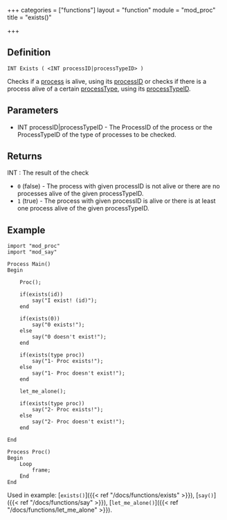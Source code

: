 +++
categories = ["functions"]
layout = "function"
module = "mod_proc"
title = "exists()"

+++

## Definition

    INT Exists ( <INT processID|processTypeID> )

Checks if a [process](#) is alive, using its [processID](#) or checks if there is a process alive of a certain [processType](#), using its [processTypeID](#).

## Parameters

- INT processID|processTypeID - The ProcessID of the process or the ProcessTypeID of the type of processes to be checked.

## Returns

INT : The result of the check

- `0` (false) - The process with given processID is not alive or there are no processes alive of the given processTypeID.
- `1` (true)  - The process with given processID is alive or there is at least one process alive of the given processTypeID.


## Example

```
import "mod_proc"
import "mod_say"

Process Main()
Begin

    Proc();

    if(exists(id))
        say("I exist! (id)");
    end

    if(exists(0))
        say("0 exists!");
    else
        say("0 doesn't exist!");
    end

    if(exists(type proc))
        say("1- Proc exists!");
    else
        say("1- Proc doesn't exist!");
    end

    let_me_alone();

    if(exists(type proc))
        say("2- Proc exists!");
    else
        say("2- Proc doesn't exist!");
    end

End

Process Proc()
Begin
    Loop
        frame;
    End
End
```

Used in example: [`exists()`]({{< ref "/docs/functions/exists" >}}), [`say()`]({{< ref "/docs/functions/say" >}}), [`let_me_alone()`]({{< ref "/docs/functions/let_me_alone" >}}).
